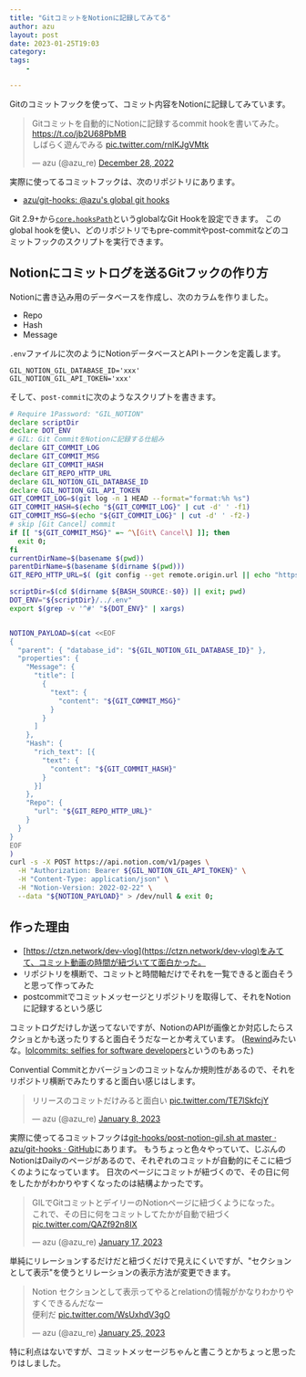 ```yaml
---
title: "GitコミットをNotionに記録してみてる"
author: azu
layout: post
date: 2023-01-25T19:03
category: 
tags:
    - 

---
```


Gitのコミットフックを使って、コミット内容をNotionに記録してみています。

<blockquote class="twitter-tweet"><p lang="ja" dir="ltr">Gitコミットを自動的にNotionに記録するcommit hookを書いてみた。<a href="https://t.co/jb2U68PbMB">https://t.co/jb2U68PbMB</a><br>しばらく遊んでみる <a href="https://t.co/rnlKJgVMtk">pic.twitter.com/rnlKJgVMtk</a></p>&mdash; azu (@azu_re) <a href="https://twitter.com/azu_re/status/1607928461498396672?ref_src=twsrc%5Etfw">December 28, 2022</a></blockquote> 
<script async src="https://platform.twitter.com/widgets.js" charset="utf-8"></script> 

実際に使ってるコミットフックは、次のリポジトリにあります。

- [azu/git-hooks: @azu's global git hooks](https://github.com/azu/git-hooks)

Git 2.9+から[`core.hooksPath`](https://git-scm.com/docs/githooks)というglobalなGit Hookを設定できます。
このglobal hookを使い、どのリポジトリでもpre-commitやpost-commitなどのコミットフックのスクリプトを実行できます。

## Notionにコミットログを送るGitフックの作り方

Notionに書き込み用のデータベースを作成し、次のカラムを作りました。

- Repo
- Hash
- Message

`.env`ファイルに次のようにNotionデータベースとAPIトークンを定義します。

```
GIL_NOTION_GIL_DATABASE_ID='xxx'
GIL_NOTION_GIL_API_TOKEN='xxx'
```

そして、`post-commit`に次のようなスクリプトを書きます。

```bash
# Require 1Password: "GIL_NOTION"
declare scriptDir
declare DOT_ENV
# GIL: Git CommitをNotionに記録する仕組み
declare GIT_COMMIT_LOG
declare GIT_COMMIT_MSG
declare GIT_COMMIT_HASH
declare GIT_REPO_HTTP_URL
declare GIL_NOTION_GIL_DATABASE_ID
declare GIL_NOTION_GIL_API_TOKEN
GIT_COMMIT_LOG=$(git log -n 1 HEAD --format="format:%h %s")
GIT_COMMIT_HASH=$(echo "${GIT_COMMIT_LOG}" | cut -d' ' -f1)
GIT_COMMIT_MSG=$(echo "${GIT_COMMIT_LOG}" | cut -d' ' -f2-)
# skip [Git Cancel] commit
if [[ "${GIT_COMMIT_MSG}" =~ ^\[Git\ Cancel\] ]]; then
  exit 0;
fi
currentDirName=$(basename $(pwd))
parentDirName=$(basename $(dirname $(pwd)))
GIT_REPO_HTTP_URL=$( (git config --get remote.origin.url || echo "https://github.com/${parentDirName}/${currentDirName}") | sed -e 's/.git$//'  -e 's/^ssh:\/\/git@/https:\/\//' -e 's/^git@github.com:/https:\/\/github.com\//' )

scriptDir=$(cd $(dirname ${BASH_SOURCE:-$0}) || exit; pwd)
DOT_ENV="${scriptDir}/../.env"
export $(grep -v '^#' "${DOT_ENV}" | xargs)


NOTION_PAYLOAD=$(cat <<EOF
{
  "parent": { "database_id": "${GIL_NOTION_GIL_DATABASE_ID}" },
  "properties": {
    "Message": {
      "title": [
        {
          "text": {
            "content": "${GIT_COMMIT_MSG}"
          }
        }
      ]
    },
    "Hash": {
      "rich_text": [{
        "text": {
          "content": "${GIT_COMMIT_HASH}"
        }
      }]
    },
    "Repo": {
      "url": "${GIT_REPO_HTTP_URL}"
    }
  }
}
EOF
)
curl -s -X POST https://api.notion.com/v1/pages \
  -H "Authorization: Bearer ${GIL_NOTION_GIL_API_TOKEN}" \
  -H "Content-Type: application/json" \
  -H "Notion-Version: 2022-02-22" \
  --data "${NOTION_PAYLOAD}" > /dev/null & exit 0;
```

## 作った理由

- [https://ctzn.network/dev-vlog](https://ctzn.network/dev-vlog)をみてて、コミット動画の時間が紐づいてて面白かった。
- リポジトリを横断で、コミットと時間軸だけでそれを一覧できると面白そうと思って作ってみた
- postcommitでコミットメッセージとリポジトリを取得して、それをNotionに記録するという感じ

コミットログだけしか送ってないですが、NotionのAPIが画像とか対応したらスクショとかも送ったりすると面白そうだなーとか考えています。
([Rewind](https://www.rewind.ai/)みたいな。[lolcommits: selfies for software developers](https://lolcommits.github.io/)というのもあった)

Convential Commitとかバージョンのコミットなんか規則性があるので、それをリポジトリ横断でみたりすると面白い感じはします。

<blockquote class="twitter-tweet"><p lang="ja" dir="ltr">リリースのコミットだけみると面白い <a href="https://t.co/TE7lSkfcjY">pic.twitter.com/TE7lSkfcjY</a></p>&mdash; azu (@azu_re) <a href="https://twitter.com/azu_re/status/1612112486345633794?ref_src=twsrc%5Etfw">January 8, 2023</a></blockquote>

<script async src="https://platform.twitter.com/widgets.js" charset="utf-8"></script> 

実際に使ってるコミットフックは[git-hooks/post-notion-gil.sh at master · azu/git-hooks · GitHub](https://github.com/azu/git-hooks/blob/master/hooks/post-notion-gil.sh)にあります。
もうちょっと色々やっていて、じぶんのNotionはDailyのページがあるので、それぞれのコミットが自動的にそこに紐づくのようになっています。
日次のページにコミットが紐づくので、その日に何をしたかがわかりやすくなったのは結構よかったです。

<blockquote class="twitter-tweet"><p lang="ja" dir="ltr">GILでGitコミットとデイリーのNotionページに紐づくようになった。<br>これで、その日に何をコミットしてたかが自動で紐づく <a href="https://t.co/QAZf92n8IX">pic.twitter.com/QAZf92n8IX</a></p>&mdash; azu (@azu_re) <a href="https://twitter.com/azu_re/status/1615341003959074817?ref_src=twsrc%5Etfw">January 17, 2023</a></blockquote>

<script async src="https://platform.twitter.com/widgets.js" charset="utf-8"></script> 

単純にリレーションするだけだと紐づくだけで見えにくいですが、"セクションとして表示"を使うとリレーションの表示方法が変更できます。

<blockquote class="twitter-tweet"><p lang="ja" dir="ltr">Notion セクションとして表示ってやるとrelationの情報がかなりわかりやすくできるんだなー<br>便利だ <a href="https://t.co/WsUxhdV3gO">pic.twitter.com/WsUxhdV3gO</a></p>&mdash; azu (@azu_re) <a href="https://twitter.com/azu_re/status/1618125356422287364?ref_src=twsrc%5Etfw">January 25, 2023</a></blockquote> <script async src="https://platform.twitter.com/widgets.js" charset="utf-8"></script> 

特に利点はないですが、コミットメッセージちゃんと書こうとかちょっと思ったりはしました。
